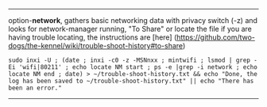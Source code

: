 ***
option-**network**, gathers basic networking data with privacy switch (-z) and looks for network-manager running, "To Share" or locate the file if you are having trouble locating, the instructions are [here] (https://github.com/two-dogs/the-kennel/wiki/trouble-shoot-history#to-share)

`sudo inxi -U ; (date ; inxi -c0 -z -MSNnxx ; mintwifi ; lsmod | grep -Ei 'wifi|80211' ; echo locate NM start ; ps -e |grep -i network ; echo locate NM end ; date) > ~/trouble-shoot-history.txt && echo "Done, the log has been saved to ~/trouble-shoot-history.txt" || echo "There has been an error."`


***
